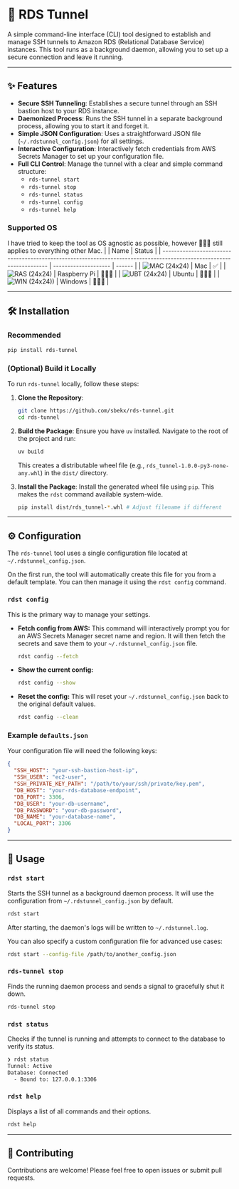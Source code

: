 <!-- 
    TODO 
    - Add in badges when CI/CD is complete
    - Include PR template and Issue template
-->

# 🚀 RDS Tunnel

A simple command-line interface (CLI) tool designed to establish and manage SSH tunnels to Amazon RDS (Relational Database Service) instances. This tool runs as a background daemon, allowing you to set up a secure connection and leave it running.

***

## ✨ Features

*   **Secure SSH Tunneling**: Establishes a secure tunnel through an SSH bastion host to your RDS instance.
*   **Daemonized Process**: Runs the SSH tunnel in a separate background process, allowing you to start it and forget it.
*   **Simple JSON Configuration**: Uses a straightforward JSON file (`~/.rdstunnel_config.json`) for all settings.
*   **Interactive Configuration**: Interactively fetch credentials from AWS Secrets Manager to set up your configuration file.
*   **Full CLI Control**: Manage the tunnel with a clear and simple command structure:
    *   `rds-tunnel start`
    *   `rds-tunnel stop`
    *   `rds-tunnel status`
    *   `rds-tunnel config`
    *   `rds-tunnel help`

### Supported OS
I have tried to keep the tool as OS agnostic as possible, however 🤷🏼‍♂️ still applies to everything other Mac.
|                                                                                                                | Name                 | Status |
| -------------------------------------------------------------------------------------------------------------------- | -------------------- | ------ |
| ![](https://raw.githubusercontent.com/EgoistDeveloper/operating-system-logos/master/src/24x24/MAC.png "MAC (24x24)") | Mac                  | ✅     |
| ![](https://raw.githubusercontent.com/EgoistDeveloper/operating-system-logos/master/src/24x24/RAS.png "RAS (24x24)") | Raspberry Pi         | 🤷🏼‍♂️     |
| ![](https://raw.githubusercontent.com/EgoistDeveloper/operating-system-logos/master/src/24x24/UBT.png "UBT (24x24)") | Ubuntu               | 🤷🏼‍♂️     |
| ![](https://raw.githubusercontent.com/EgoistDeveloper/operating-system-logos/master/src/24x24/WIN.png "WIN (24x24))") | Windows              | 🤷🏼‍♂️    |

***

## 🛠️ Installation
### Recommended
```bash
pip install rds-tunnel
```
### (Optional) Build it Locally
To run `rds-tunnel` locally, follow these steps:

1.  **Clone the Repository**:
    ```bash
    git clone https://github.com/sbekx/rds-tunnel.git
    cd rds-tunnel
    ```

2.  **Build the Package**:
    Ensure you have `uv` installed. Navigate to the root of the project and run:
    ```bash
    uv build
    ```
    This creates a distributable wheel file (e.g., `rds_tunnel-1.0.0-py3-none-any.whl`) in the `dist/` directory.

3.  **Install the Package**:
    Install the generated wheel file using `pip`. This makes the `rdst` command available system-wide.
    ```bash
    pip install dist/rds_tunnel-*.whl # Adjust filename if different
    ```

***

## ⚙️ Configuration

The `rds-tunnel` tool uses a single configuration file located at `~/.rdstunnel_config.json`.

On the first run, the tool will automatically create this file for you from a default template. You can then manage it using the `rdst config` command.

### `rdst config`

This is the primary way to manage your settings.

*   **Fetch config from AWS:**
    This command will interactively prompt you for an AWS Secrets Manager secret name and region. It will then fetch the secrets and save them to your `~/.rdstunnel_config.json` file.
    ```bash
    rdst config --fetch
    ```

*   **Show the current config:**
    ```bash
    rdst config --show
    ```

*   **Reset the config:**
    This will reset your `~/.rdstunnel_config.json` back to the original default values.
    ```bash
    rdst config --clean
    ```

### Example `defaults.json`

Your configuration file will need the following keys:
```json
{
  "SSH_HOST": "your-ssh-bastion-host-ip",
  "SSH_USER": "ec2-user",
  "SSH_PRIVATE_KEY_PATH": "/path/to/your/ssh/private/key.pem",
  "DB_HOST": "your-rds-database-endpoint",
  "DB_PORT": 3306,
  "DB_USER": "your-db-username",
  "DB_PASSWORD": "your-db-password",
  "DB_NAME": "your-database-name",
  "LOCAL_PORT": 3306
}
```


***

## 🚀 Usage

### `rdst start`
Starts the SSH tunnel as a background daemon process. It will use the configuration from `~/.rdstunnel_config.json` by default.
```bash
rdst start
```
After starting, the daemon's logs will be written to `~/.rdstunnel.log`.

You can also specify a custom configuration file for advanced use cases:
```bash
rdst start --config-file /path/to/another_config.json
```

### `rds-tunnel stop`
Finds the running daemon process and sends a signal to gracefully shut it down.
```bash
rds-tunnel stop
```

### `rdst status`
Checks if the tunnel is running and attempts to connect to the database to verify its status.
```bash
❯ rdst status
Tunnel: Active
Database: Connected
  - Bound to: 127.0.0.1:3306
```

### `rdst help`
Displays a list of all commands and their options.
```bash
rdst help
```

*** 

## 🤝 Contributing
Contributions are welcome! Please feel free to open issues or submit pull requests.
